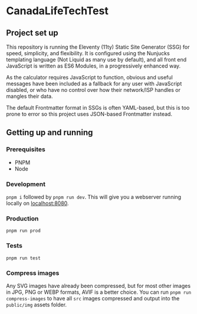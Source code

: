 # CanadaLifeTechTest

## Project set up

This repository is running the Eleventy (11ty) Static Site Generator (SSG) for speed, simplicity, and flexibility. It is configured using the Nunjucks templating language (Not Liquid as many use by default), and all front end JavaScript is written as ES6 Modules, in a progressively enhanced way.

As the calculator requires JavaScript to function, obvious and useful messages have been included as a fallback for any user with JavaScript disabled, or who have no control over how their network/ISP handles or mangles their data.

The default Frontmatter format in SSGs is often YAML-based, but this is too prone to error so this project uses JSON-based Frontmatter instead.

## Getting up and running

### Prerequisites

* PNPM
* Node

### Development

`pnpm i` followed by `pnpm run dev`. This will give you a webserver running locally on [localhost:8080](localhost:8080).

### Production

`pnpm run prod`

### Tests

`pnpm run test`

### Compress images

Any SVG images have already been compressed, but for most other images in JPG, PNG or WEBP formats, AVIF is a better choice. You can run `pnpm run compress-images` to have all `src` images compressed and output into the `public/img` assets folder.